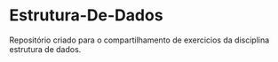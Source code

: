 # Estrutura-De-Dados

Repositório criado para o compartilhamento de exercicios da disciplina estrutura de dados.
